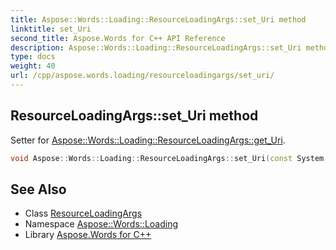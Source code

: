 ```yaml
---
title: Aspose::Words::Loading::ResourceLoadingArgs::set_Uri method
linktitle: set_Uri
second_title: Aspose.Words for C++ API Reference
description: Aspose::Words::Loading::ResourceLoadingArgs::set_Uri method. Setter for Aspose::Words::Loading::ResourceLoadingArgs::get_Uri in C++.
type: docs
weight: 40
url: /cpp/aspose.words.loading/resourceloadingargs/set_uri/
---
```

## ResourceLoadingArgs::set_Uri method


Setter for [Aspose::Words::Loading::ResourceLoadingArgs::get_Uri](../get_uri/).

```cpp
void Aspose::Words::Loading::ResourceLoadingArgs::set_Uri(const System::String &value)
```

## See Also

* Class [ResourceLoadingArgs](../)
* Namespace [Aspose::Words::Loading](../../)
* Library [Aspose.Words for C++](../../../)
